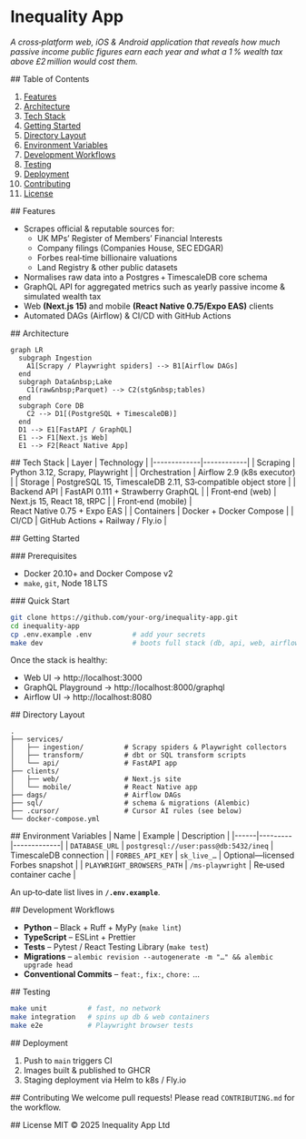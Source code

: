 
# Inequality App

_A cross‑platform web, iOS & Android application that reveals how much passive income public figures earn each year and what a 1 % wealth tax above £2 million would cost them._

## Table of Contents
1. [Features](#features)
2. [Architecture](#architecture)
3. [Tech Stack](#tech-stack)
4. [Getting Started](#getting-started)
5. [Directory Layout](#directory-layout)
6. [Environment Variables](#environment-variables)
7. [Development Workflows](#development-workflows)
8. [Testing](#testing)
9. [Deployment](#deployment)
10. [Contributing](#contributing)
11. [License](#license)

## Features
* Scrapes official & reputable sources for:
  * UK MPs’ Register of Members’ Financial Interests  
  * Company filings (Companies House, SEC EDGAR)  
  * Forbes real‑time billionaire valuations  
  * Land Registry & other public datasets
* Normalises raw data into a Postgres + TimescaleDB core schema
* GraphQL API for aggregated metrics such as yearly passive income & simulated wealth tax
* Web **(Next.js 15)** and mobile **(React Native 0.75/Expo EAS)** clients
* Automated DAGs (Airflow) & CI/CD with GitHub Actions

## Architecture
```mermaid
graph LR
  subgraph Ingestion
    A1[Scrapy / Playwright spiders] --> B1[Airflow DAGs]
  end
  subgraph Data&nbsp;Lake
    C1(raw&nbsp;Parquet) --> C2(stg&nbsp;tables)
  end
  subgraph Core DB
    C2 --> D1[(PostgreSQL + TimescaleDB)]
  end
  D1 --> E1[FastAPI / GraphQL]
  E1 --> F1[Next.js Web]
  E1 --> F2[React Native App]
```

## Tech Stack
| Layer       | Technology |
|-------------|------------|
| Scraping    | Python 3.12, Scrapy, Playwright |
| Orchestration | Airflow 2.9 (k8s executor) |
| Storage     | PostgreSQL 15, TimescaleDB 2.11, S3‑compatible object store |
| Backend API | FastAPI 0.111 + Strawberry GraphQL |
| Front‑end (web) | Next.js 15, React 18, tRPC |
| Front‑end (mobile) | React Native 0.75 + Expo EAS |
| Containers  | Docker + Docker Compose |
| CI/CD       | GitHub Actions + Railway / Fly.io |

## Getting Started

### Prerequisites
* Docker 20.10+ and Docker Compose v2
* `make`, `git`, Node 18 LTS

### Quick Start
```bash
git clone https://github.com/your-org/inequality-app.git
cd inequality-app
cp .env.example .env          # add your secrets
make dev                      # boots full stack (db, api, web, airflow)
```

Once the stack is healthy:
* Web UI → http://localhost:3000  
* GraphQL Playground → http://localhost:8000/graphql  
* Airflow UI → http://localhost:8080

## Directory Layout
```text
.
├── services/
│   ├── ingestion/          # Scrapy spiders & Playwright collectors
│   ├── transform/          # dbt or SQL transform scripts
│   └── api/                # FastAPI app
├── clients/
│   ├── web/                # Next.js site
│   └── mobile/             # React Native app
├── dags/                   # Airflow DAGs
├── sql/                    # schema & migrations (Alembic)
├── .cursor/                # Cursor AI rules (see below)
└── docker-compose.yml
```

## Environment Variables
| Name | Example | Description |
|------|---------|-------------|
| `DATABASE_URL` | `postgresql://user:pass@db:5432/ineq` | TimescaleDB connection |
| `FORBES_API_KEY` | `sk_live_…` | Optional—licensed Forbes snapshot |
| `PLAYWRIGHT_BROWSERS_PATH` | `/ms-playwright` | Re‑used container cache |

An up‑to‑date list lives in **`/.env.example`**.

## Development Workflows
* **Python** – Black + Ruff + MyPy (`make lint`)  
* **TypeScript** – ESLint + Prettier  
* **Tests** – Pytest / React Testing Library (`make test`)  
* **Migrations** – `alembic revision --autogenerate -m "…" && alembic upgrade head`
* **Conventional Commits** – `feat:`, `fix:`, `chore:` …

## Testing
```bash
make unit          # fast, no network
make integration   # spins up db & web containers
make e2e           # Playwright browser tests
```

## Deployment
1. Push to `main` triggers CI  
2. Images built & published to GHCR  
3. Staging deployment via Helm to k8s / Fly.io  

## Contributing
We welcome pull requests! Please read `CONTRIBUTING.md` for the workflow.

## License
MIT © 2025 Inequality App Ltd
